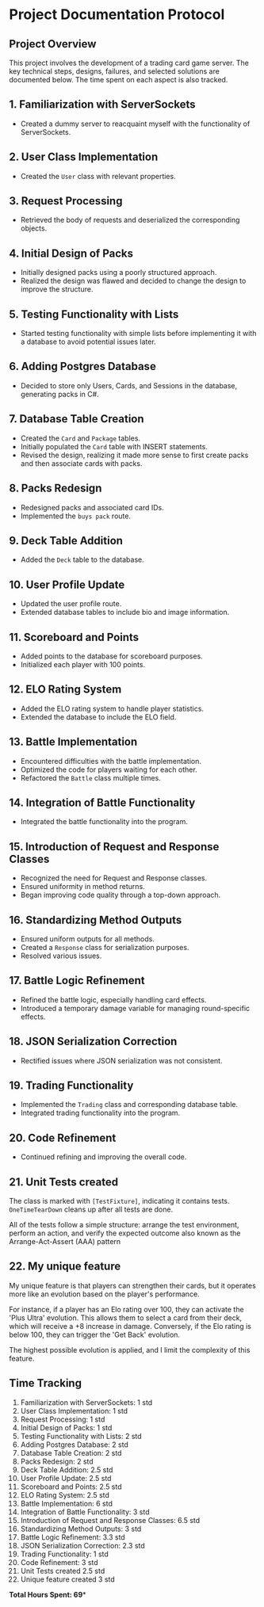 # Project Documentation Protocol

## Project Overview

This project involves the development of a trading card game server. The key technical steps, designs, failures, and selected solutions are documented below. The time spent on each aspect is also tracked.

## 1. Familiarization with ServerSockets

- Created a dummy server to reacquaint myself with the functionality of ServerSockets.

## 2. User Class Implementation

- Created the `User` class with relevant properties.

## 3. Request Processing

- Retrieved the body of requests and deserialized the corresponding objects.

## 4. Initial Design of Packs

- Initially designed packs using a poorly structured approach.
- Realized the design was flawed and decided to change the design to improve the structure.

## 5. Testing Functionality with Lists

- Started testing functionality with simple lists before implementing it with a database to avoid potential issues later.

## 6. Adding Postgres Database
- Decided to store only Users, Cards, and Sessions in the database, generating packs in C#.

## 7. Database Table Creation

- Created the `Card` and `Package` tables.
- Initially populated the `Card` table with INSERT statements.
- Revised the design, realizing it made more sense to first create packs and then associate cards with packs.

## 8. Packs Redesign

- Redesigned packs and associated card IDs.
- Implemented the `buys pack` route.

## 9. Deck Table Addition

- Added the `Deck` table to the database.

## 10. User Profile Update

- Updated the user profile route.
- Extended database tables to include bio and image information.

## 11. Scoreboard and Points

- Added points to the database for scoreboard purposes.
- Initialized each player with 100 points.

## 12. ELO Rating System

- Added the ELO rating system to handle player statistics.
- Extended the database to include the ELO field.

## 13. Battle Implementation

- Encountered difficulties with the battle implementation.
- Optimized the code for players waiting for each other.
- Refactored the `Battle` class multiple times.

## 14. Integration of Battle Functionality

- Integrated the battle functionality into the program.

## 15. Introduction of Request and Response Classes

- Recognized the need for Request and Response classes.
- Ensured uniformity in method returns.
- Began improving code quality through a top-down approach.

## 16. Standardizing Method Outputs

- Ensured uniform outputs for all methods.
- Created a `Response` class for serialization purposes.
- Resolved various issues.

## 17. Battle Logic Refinement

- Refined the battle logic, especially handling card effects.
- Introduced a temporary damage variable for managing round-specific effects.

## 18. JSON Serialization Correction

- Rectified issues where JSON serialization was not consistent.

## 19. Trading Functionality

- Implemented the `Trading` class and corresponding database table.
- Integrated trading functionality into the program.

## 20. Code Refinement

- Continued refining and improving the overall code.

## 21. Unit Tests created
The class is marked with `[TestFixture]`, indicating it contains tests. `OneTimeTearDown` cleans up after all tests are done.

All of the tests follow a simple structure: arrange the test environment, perform an action, and verify the expected outcome also known as the Arrange-Act-Assert (AAA) pattern

## 22. My unique feature
My unique feature is that players can strengthen their cards, but it operates more like an evolution based on the player's performance.

For instance, if a player has an Elo rating over 100, they can activate the 'Plus Ultra' evolution. This allows them to select a card from their deck, which will receive a +8 increase in damage. Conversely, if the Elo rating is below 100, they can trigger the 'Get Back' evolution.

The highest possible evolution is applied, and I limit the complexity of this feature.

## Time Tracking

1. Familiarization with ServerSockets: 1 std
2. User Class Implementation: 1 std
3. Request Processing: 1 std
4. Initial Design of Packs: 1 std
5. Testing Functionality with Lists: 2 std
6. Adding Postgres Database: 2 std
7. Database Table Creation: 2 std
8. Packs Redesign: 2 std
9. Deck Table Addition: 2.5 std
10. User Profile Update: 2.5 std
11. Scoreboard and Points: 2.5 std
12. ELO Rating System: 2.5 std
13. Battle Implementation: 6 std
14. Integration of Battle Functionality: 3 std
15. Introduction of Request and Response Classes: 6.5 std
16. Standardizing Method Outputs: 3 std
17. Battle Logic Refinement: 3.3 std
18. JSON Serialization Correction: 2.3 std
19. Trading Functionality: 1 std
20. Code Refinement: 3 std
21. Unit Tests created 2.5 std
22. Unique feature created 3 std

**Total Hours Spent: 69***
